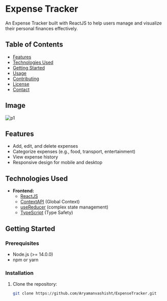 # Expense Tracker

An Expense Tracker built with ReactJS to help users manage and visualize their personal finances effectively.

## Table of Contents

- [Features](#features)
- [Technologies Used](#technologies-used)
- [Getting Started](#getting-started)
- [Usage](#usage)
- [Contributing](#contributing)
- [License](#license)
- [Contact](#contact)

## Image
![p1](https://github.com/user-attachments/assets/3ddf2980-44d6-42d7-89e5-a61db9805803)


## Features

- Add, edit, and delete expenses
- Categorize expenses (e.g., food, transport, entertainment)
- View expense history
- Responsive design for mobile and desktop

## Technologies Used

- **Frontend:**
  - [ReactJS](https://react.dev/)
  - [ContextAPI](https://react.dev/reference/react/useContext) (Global Context)
  - [useReducer](https://react.dev/reference/react/useReducer) (complex state management)
  - [TypeScript](https://www.typescriptlang.org/docs/) (Type Safety)
  

## Getting Started

### Prerequisites

- Node.js (>= 14.0.0)
- npm or yarn

### Installation

1. Clone the repository:
   ```bash
   git clone https://github.com/Aryamanvashisht/ExpenseTracker.git
